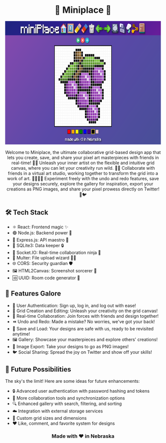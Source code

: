 <h1 align="center">
🎨 Miniplace 🌟
</h1>

<p align="center">
<img src="https://raw.githubusercontent.com/ecthelionvi/Images/main/miniplace.png" alt="Miniplace" width="750" height="400">
</p>

<p align="center">
Welcome to Miniplace, the ultimate collaborative grid-based design app that lets you create, save, and share your pixel art masterpieces with friends in real-time! 🎉🚀 Unleash your inner artist on the flexible and intuitive grid canvas, where you can let your creativity run wild. 🎨🌈 Collaborate with friends in a virtual art studio, working together to transform the grid into a work of art. 👩‍🎨👨‍🎨 Experiment freely with the undo and redo features, save your designs securely, explore the gallery for inspiration, export your creations as PNG images, and share your pixel prowess directly on Twitter! 📸🐦
</p>

## 🛠️ Tech Stack

- ⚛️ React: Frontend magic ✨
- 🟢 Node.js: Backend power 💪
- 🚂 Express.js: API maestro 🎼
- 💾 SQLite3: Data keeper 🔒
- 🔌 Socket.IO: Real-time collaboration ninja 🥷
- 📁 Multer: File upload wizard 🧙‍♂️
- 🌐 CORS: Security guardian 🛡️
- 🖼️ HTML2Canvas: Screenshot sorcerer 📸
- 🆔 UUID: Room code generator 🔑

## 🎉 Features Galore

- 🔐 User Authentication: Sign up, log in, and log out with ease!
- 🎨 Grid Creation and Editing: Unleash your creativity on the grid canvas!
- 🤝 Real-time Collaboration: Join forces with friends and design together!
- ⏪ Undo and Redo: Made a mistake? No worries, we've got your back!
- 💾 Save and Load: Your designs are safe with us, ready to be revisited anytime!
- 🖼️ Gallery: Showcase your masterpieces and explore others' creations!
- 📸 Image Export: Take your designs to go as PNG images!
- 🐦 Social Sharing: Spread the joy on Twitter and show off your skills!

## 🚀 Future Possibilities

The sky's the limit! Here are some ideas for future enhancements:

- 🔒 Advanced user authentication with password hashing and tokens
- 🎨 More collaboration tools and synchronization options
- 🔍 Enhanced gallery with search, filtering, and sorting
- ☁️ Integration with external storage services
- 📏 Custom grid sizes and dimensions
- ❤️ Like, comment, and favorite system for designs

<h3 align="center">
Made with ❤️ in Nebraska
</h3>
